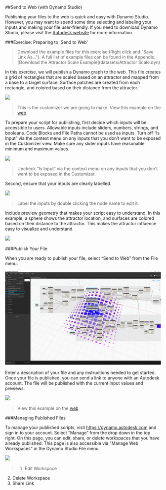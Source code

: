 ##Send to Web (with Dynamo Studio)

Publishing your files to the web is quick and easy with Dynamo Studio. However, you may want to spend some time selecting and labeling your inputs and making your file user-friendly. If you need to download Dynamo Studio, please visit the [Autodesk website](http://www.autodesk.com/products/dynamo-studio/overview) for more information.

###Exercise: Preparing to 'Send to Web'

>Download the example files for this exercise (Right click and "Save Link As..."). A full list of example files can be found in the Appendix. [Download the Attractor Scale Example](datasets/Attractor Scale.dyn)

In this exercise, we will publish a Dynamo graph to the web. This file creates a grid of rectangles that are scaled based on an attractor and mapped from a base to a target surface. Surface patches are created from each rectangle, and colored based on their distance from the attractor.

![](images/publishing_00.png)
>This is the customizer we are going to make. View this example on the [web](dynamo.autodesk.com/share/572a49033a47345a0407e803).

To prepare your script for publishing, first decide which inputs will be accessible to users. Allowable inputs include sliders, numbers, strings, and booleans. Code Blocks and File Paths cannot be used as inputs. Turn off “Is Input” via the context menu on any inputs that you don’t want to be exposed in the Customizer view. Make sure any slider inputs have reasonable minimum and maximum values.


![](images/publishing_01.png)
>Uncheck “Is Input” via the context menu on any inputs that you don't want to be exposed in the Customizer.

Second, ensure that your inputs are clearly labelled. 

![](images/publishing_02.png)
>Label the inputs by double clicking the node name to edit it.

Include preview geometry that makes your script easy to understand. In this example, a sphere shows the attractor location, and surfaces are colored based on their distance to the attractor. This makes the attractor influence easy to visualize and understand.

![](images/publishing_03.png)

###Publish Your File

When you are ready to publish your file, select “Send to Web” from the File menu. 

![](images/publishing_04.jpg)

Enter a description of your file and any instructions needed to get started. 
Once your file is published, you can send a link to anyone with an Autodesk account. The file will be published with the current input values and previews.

![](images/publishing_05.jpg)

>View this example on the [web](dynamo.autodesk.com/share/572a49033a47345a0407e803)

###Managing Published Files

To manage your published scripts, visit https://dynamo.autodesk.com and sign in to your account. Select “Manage” from the drop down in the top right. On this page, you can edit, share, or delete workspaces that you have already published. This page is also accessible via "Manage Web Workspaces" in the Dynamo Studio File menu.

![](images/publishing_07.png)
>1. Edit Workspace
2. Delete Workspace
3. Share Link

